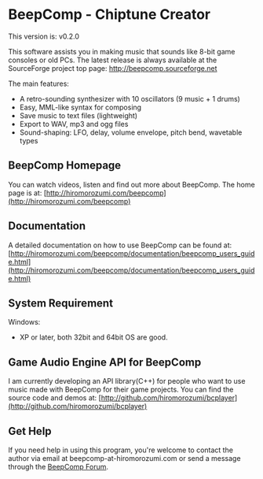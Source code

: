BeepComp - Chiptune Creator
===========================

This version is: v0.2.0

This software assists you in making music that sounds like 8-bit game consoles or old PCs.
The latest release is always available at the SourceForge project top page:
http://beepcomp.sourceforge.net

The main features:
- A retro-sounding synthesizer with 10 oscillators (9 music + 1 drums)
- Easy, MML-like syntax for composing
- Save music to text files (lightweight)
- Export to WAV, mp3 and ogg files
- Sound-shaping: LFO, delay, volume envelope, pitch bend, wavetable types

BeepComp Homepage
-----------------

You can watch videos, listen and find out more about BeepComp. The home page is at:
[http://hiromorozumi.com/beepcomp](http://hiromorozumi.com/beepcomp)

Documentation
-------------

A detailed documentation on how to use BeepComp can be found at:
[http://hiromorozumi.com/beepcomp/documentation/beepcomp_users_guide.html](http://hiromorozumi.com/beepcomp/documentation/beepcomp_users_guide.html)

System Requirement
------------------

Windows:
- XP or later, both 32bit and 64bit OS are good.

Game Audio Engine API for BeepComp
----------------------------------

I am currently developing an API library(C++) for people who want to use music made with BeepComp for their game projects. You can find the source code and demos at:
[http://github.com/hiromorozumi/bcplayer](http://github.com/hiromorozumi/bcplayer)

Get Help
--------

If you need help in using this program, you're welcome to contact the author via email at beepcomp-at-hiromorozumi.com or send a message through the [BeepComp Forum](http://beepcomp.freeforums.net/).